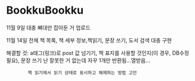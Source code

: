 # BookkuBookku

11월 9일 대충 뼈대만 잡아둔 거 업로드


11월 14일  전체 책 목록, 책 세부 정보,책읽기, 문장 쓰기, 도서 검색 대충 구현

  해결할 것: a태그(링크)로 post 값 넘기기, 책 표지를 사용할 것인지(이 경우, DB수정 필요), 문장 쓰기 난 잘못한 거 없는데 자꾸 1개만 반환됨...열받음...
  
            책 읽기에서 읽기 상태로 표시하고 해제하는 방법 고안
